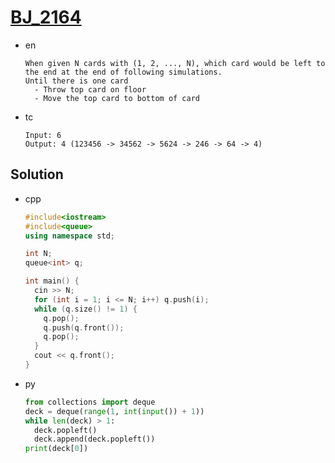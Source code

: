 # [BJ_2164](https://acmicpc.net/problem/2164)

* en

  ```en
  When given N cards with (1, 2, ..., N), which card would be left to the end at the end of following simulations.
  Until there is one card
    - Throw top card on floor
    - Move the top card to bottom of card
  ```

* tc

  ```tc
  Input: 6
  Output: 4 (123456 -> 34562 -> 5624 -> 246 -> 64 -> 4)
  ```

## Solution

* cpp

  ```cpp
  #include<iostream>
  #include<queue>
  using namespace std;

  int N;
  queue<int> q;

  int main() {
    cin >> N;
    for (int i = 1; i <= N; i++) q.push(i);
    while (q.size() != 1) {
      q.pop();
      q.push(q.front());
      q.pop();
    }
    cout << q.front();
  }
  ```

* py

  ```py
  from collections import deque
  deck = deque(range(1, int(input()) + 1))
  while len(deck) > 1:
    deck.popleft()
    deck.append(deck.popleft())
  print(deck[0])
  ```
